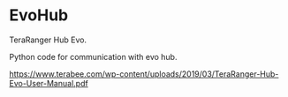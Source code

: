 # EvoHub
TeraRanger Hub Evo.

Python code for communication with evo hub.

https://www.terabee.com/wp-content/uploads/2019/03/TeraRanger-Hub-Evo-User-Manual.pdf
